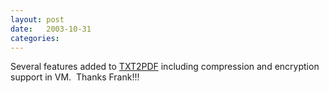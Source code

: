 ```yaml
---
layout: post
date:   2003-10-31
categories:
---
```

Several features added to <a href="rexx/txt2pdf">TXT2PDF</a> including compression and encryption support in VM.&nbsp; Thanks Frank!!!
